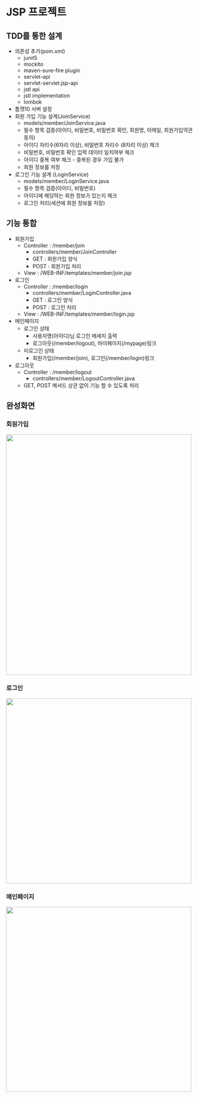 # JSP 프로젝트

## TDD를 통한 설계
- 의존성 추가(pom.xml)
    - junit5
    - mockito
    - maven-sure-fire plugin
    - servlet-api
    - servlet-servlet.jsp-api
    - jstl api
    - jstl implementation
    - lombok
- 톰캣10 서버 설정
- 회원 가입 기능 설계(JoinService)
   - models/member/JoinService.java
   - 필수 항목 검증(아이디, 비밀번호, 비밀번호 확인, 회원명, 이메일, 회원가입약관 동의)
   - 아이디 자리수(6자리 이상), 비밀번호 자리수 (8자리 이상) 체크
   - 비밀번호, 비밀번호 확인 입력 데이터 일치여부 체크
   - 아이디 중복 여부 체크 - 중복된 경우 가입 불가
   - 회원 정보를 저장
- 로그인 기능 설계 (LoginService)
  -  models/member/LoginService.java
  - 필수 항목 검증(아이디, 비밀번호)
  - 아이디에 해당하는 회원 정보가 있는지 체크
  - 로그인 처리(세션에 회원 정보를 저장)

## 기능 통합
- 회원가입 
  -  Controller : /member/join
      - controllers/member/JoinController
      - GET : 회원가입 양식
      - POST : 회원가입 처리
  - View : /WEB-INF/templates/member/join.jsp
- 로그인 
  -  Controller : /member/login
      - controllers/member/LoginController.java
      - GET : 로그인 양식
      - POST : 로그인 처리
  - View : /WEB-INF/templates/member/login.jsp 
- 메인페이지    
  - 로그인 상태
    - 사용자명(아이디)님 로그인 메세지 출력
    - 로그아웃(/member/logout), 마이페이지(/mypage)링크
  - 미로그인 상태
    - 회원가입(/member/join), 로그인(/member/login)링크
- 로그아웃
  - Controller : /member/logout
    - controllers/member/LogoutController.java
  - GET, POST 메서드 상관 없이 기능 할 수 있도록 처리

## 완성화면
### 회원가입
<img src="https://github.com/somi9954/JSP_project/assets/137499604/e3aad281-fdf9-433f-9e18-636a5bdb7e63" width="500" height="650" />

### 로그인
<img src="https://github.com/somi9954/JSP_project/assets/137499604/11c2fe18-80c0-4d7f-b586-24c5b14ccca3" width="500" height="500" />

### 메인페이지
<img src="https://github.com/somi9954/JSP_project/assets/137499604/fa65e9d0-e558-4981-b976-f7cde4e82502" width="500" height="500" />
